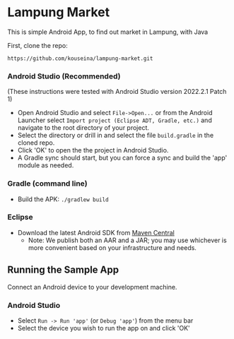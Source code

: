 # Lampung Market

This is simple Android App, to find out market in Lampung, with Java

First, clone the repo: 

`https://github.com/kouseina/lampung-market.git`

### Android Studio (Recommended)

(These instructions were tested with Android Studio version 2022.2.1 Patch 1)

* Open Android Studio and select `File->Open...` or from the Android Launcher select `Import project (Eclipse ADT, Gradle, etc.)` and navigate to the root directory of your project.
* Select the directory or drill in and select the file `build.gradle` in the cloned repo.
* Click 'OK' to open the the project in Android Studio.
* A Gradle sync should start, but you can force a sync and build the 'app' module as needed.

### Gradle (command line)

* Build the APK: `./gradlew build`

### Eclipse

* Download the latest Android SDK from [Maven Central](http://repo1.maven.org/maven2/io/keen/keen-client-api-android)
  * Note: We publish both an AAR and a JAR; you may use whichever is more convenient based on your infrastructure and needs.


## Running the Sample App

Connect an Android device to your development machine.

### Android Studio

* Select `Run -> Run 'app'` (or `Debug 'app'`) from the menu bar
* Select the device you wish to run the app on and click 'OK'